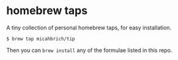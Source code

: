 # homebrew taps

A tiny collection of personal homebrew taps, for easy installation.

``
$ brew tap micahbrich/tip
``

Then you can ``brew install`` any of the formulae listed in this repo.
